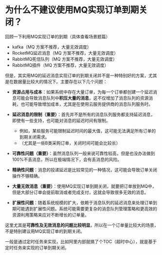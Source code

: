# 为什么不建议使用MQ实现订单到期关闭？

回顾一下利用MQ实现订单的到期（具体查看场景题篇）

-   kafka（MQ 方案不推荐，大量无效调度）
-   RocketMQ延迟消息（MQ 方案不推荐，大量无效调度）
-   RabbitMQ死信队列（MQ 方案不推荐，大量无效调度）
-   RabbitMQ插件（MQ 方案不推荐，大量无效调度）

但是，其实用MQ的延迟消息实现订单的到期关闭并不是一种特别好的方案，尤其是在数据量比较大的情况下。主要存在以下几个问题：

-   **资源占用与成本**：如果系统中存在大量订单，为每一个订单都创建一个延迟消息可能会导致消息队列中**积压大量的消息**，这不仅增加了消息队列的资源消耗，也可能导致增加成本，尤其是在使用云服务提供商的消息队列服务时。

-   **延迟消息的限制（重要）**：首先并不是所有的消息队列服务都支持延迟消息，即使有一些支持，也可能对消息的延迟时间有限制。
    -   例如，某些服务可能限制延迟时间的最大值，这可能无法满足所有订单的到期关闭需求。
    -   （尤其是一些B类采购订单，关闭时间可能会比较长）

-   **可靠性问题（重要）**：虽然消息队列一般来说可靠性较高，但是也没办法做到100%不丢消息，所以在极端情况下，会有丢消息的风险。

-   **精确性问题**：消息的投递延迟是比较常见的一种情况，这可能会导致订单关闭操作不够精确。

-   **大量无效消息（重要）**：使用MQ实现订单到期关闭，就要把订单放到MQ中，但是大部分订单会提前取消或者完成支付，这就会导致很多无效的消息。

-   **扩展性问题**：随着系统规模的扩大，依赖于消息队列的延迟消息来处理订单到期可能遇到扩展性问题。系统可能需要更复杂的消息队列管理策略和更高效的资源利用策略来应对不断增长的订单量。

这里尤其是**可靠性及无效消息的问题比较明显**，所以在一个订单量比较大的场景，不是特别建议用MQ实现订单的到期关闭。

一般是通过定时任务来实现，比如阿里内部就搞了个TOC（超时中心），就是基于定时任务来实现的订单到期关闭。
